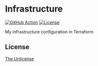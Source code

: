 # Infrastructure

[![GitHub Action](https://img.shields.io/github/workflow/status/raviqqe/infrastructure/test?style=flat-square)](https://github.com/raviqqe/infrastructure/actions)
[![License](https://img.shields.io/github/license/raviqqe/infrastructure.svg?style=flat-square)](UNLICENSE)

My infrastructure configuration in Terraform

## License

[The Unlicense](UNLICENSE)

